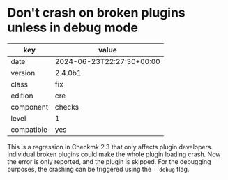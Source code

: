[//]: # (werk v2)
# Don't crash on broken plugins unless in debug mode

key        | value
---------- | ---
date       | 2024-06-23T22:27:30+00:00
version    | 2.4.0b1
class      | fix
edition    | cre
component  | checks
level      | 1
compatible | yes

This is a regression in Checkmk 2.3 that only affects plugin developers.
Individual broken plugins could make the whole plugin loading crash.
Now the error is only reported, and the plugin is skipped.
For the debugging purposes, the crashing can be triggered using the `--debug` flag.
